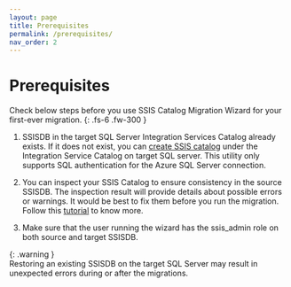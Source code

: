 ```yaml
---
layout: page
title: Prerequisites
permalink: /prerequisites/
nav_order: 2
---
```


# Prerequisites
Check below steps before you use SSIS Catalog Migration Wizard for your first-ever migration.
{: .fs-6 .fw-300 }

1. SSISDB in the target SQL Server Integration Services Catalog already exists. If it does not exist, you can [create SSIS catalog](https://azureops.org/articles/create-ssis-catalog/) under the Integration 
Service Catalog on target SQL server. This utility only supports SQL authentication for the Azure SQL Server connection.

2. You can inspect your SSIS Catalog to ensure consistency in the source SSISDB. The inspection result will provide details about possible errors or warnings. It would be best to fix them before you run the 
migration. Follow this [tutorial](https://azureops.org/articles/is-your-ssis-catalog-migration-ready/) to know more.

3. Make sure that the user running the wizard has the ssis_admin role on both source and target SSISDB.

{: .warning }  
Restoring an existing SSISDB on the target SQL Server may result in unexpected errors during or after the migrations.
